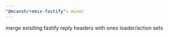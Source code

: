 ```yaml
---
"@mcansh/remix-fastify": minor
---
```


merge exisiting fastify reply headers with ones loader/action sets
